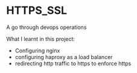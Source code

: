 # HTTPS_SSL
A go through devops operations

What I learnt in this project:

* Configuring nginx
* configuring haproxy as a load balancer
* redirecting http traffic to https to enforce https